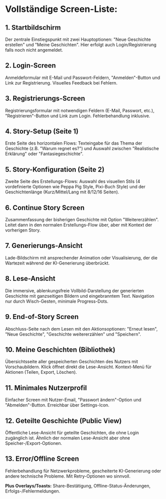 # Vollständige Screen-Liste:

## 1. Startbildschirm
Der zentrale Einstiegspunkt mit zwei Hauptoptionen: "Neue Geschichte erstellen" und "Meine Geschichten". Hier erfolgt auch Login/Registrierung falls noch nicht angemeldet.

## 2. Login-Screen
Anmeldeformular mit E-Mail und Passwort-Feldern, "Anmelden"-Button und Link zur Registrierung. Visuelles Feedback bei Fehlern.

## 3. Registrierungs-Screen
Registrierungsformular mit notwendigen Feldern (E-Mail, Passwort, etc.), "Registrieren"-Button und Link zum Login. Fehlerbehandlung inklusive.

## 4. Story-Setup (Seite 1)
Erste Seite des horizontalen Flows: Texteingabe für das Thema der Geschichte (z.B. "Warum regnet es?") und Auswahl zwischen "Realistische Erklärung" oder "Fantasiegeschichte".

## 5. Story-Konfiguration (Seite 2)
Zweite Seite des Erstellungs-Flows: Auswahl des visuellen Stils (4 vordefinierte Optionen wie Peppa Pig Style, Pixi-Buch Style) und der Geschichtenlänge (Kurz/Mittel/Lang mit 8/12/16 Seiten).

## 6. Continue Story Screen
Zusammenfassung der bisherigen Geschichte mit Option "Weitererzählen". Leitet dann in den normalen Erstellungs-Flow über, aber mit Kontext der vorherigen Story.

## 7. Generierungs-Ansicht
Lade-Bildschirm mit ansprechender Animation oder Visualisierung, der die Wartezeit während der KI-Generierung überbrückt.

## 8. Lese-Ansicht
Die immersive, ablenkungsfreie Vollbild-Darstellung der generierten Geschichte mit ganzseitigen Bildern und eingebranntem Text. Navigation nur durch Wisch-Gesten, minimale Progress-Dots.

## 9. End-of-Story Screen
Abschluss-Seite nach dem Lesen mit den Aktionsoptionen: "Erneut lesen", "Neue Geschichte", "Geschichte weitererzählen" und "Speichern".

## 10. Meine Geschichten (Bibliothek)
Übersichtsseite aller gespeicherten Geschichten des Nutzers mit Vorschaubildern. Klick öffnet direkt die Lese-Ansicht. Kontext-Menü für Aktionen (Teilen, Export, Löschen).

## 11. Minimales Nutzerprofil
Einfacher Screen mit Nutzer-Email, "Passwort ändern"-Option und "Abmelden"-Button. Erreichbar über Settings-Icon.

## 12. Geteilte Geschichte (Public View)
Öffentliche Lese-Ansicht für geteilte Geschichten, die ohne Login zugänglich ist. Ähnlich der normalen Lese-Ansicht aber ohne Speicher-/Export-Optionen.

## 13. Error/Offline Screen
Fehlerbehandlung für Netzwerkprobleme, gescheiterte KI-Generierung oder andere technische Probleme. Mit Retry-Optionen wo sinnvoll.

**Plus Overlays/Toasts:** Share-Bestätigung, Offline-Status-Änderungen, Erfolgs-/Fehlermeldungen.